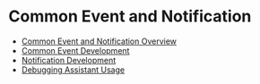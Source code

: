 # Common Event and Notification

- [Common Event and Notification Overview](notification-brief.md)
- [Common Event Development](common-event.md)
- [Notification Development](notification-guidelines.md)
- [Debugging Assistant Usage](assistant-guidelines.md)
